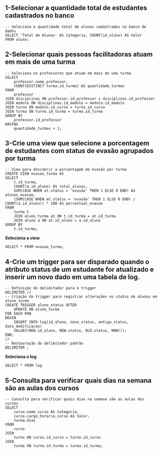 ## 1-Selecionar a quantidade total de estudantes cadastrados no banco
```mysql
-- Seleciona a quantidade total de alunos cadastrados no banco de dados
SELECT 'Total de Alunos' AS Categoria, COUNT(id_aluno) AS Valor
FROM aluno;
```
## 2-Selecionar quais pessoas facilitadoras atuam em mais de uma turma
```mysql
-- Seleciona os professores que atuam em mais de uma turma
SELECT
    professor.nome_professor,
    COUNT(DISTINCT turma.id_turma) AS quantidade_turmas
FROM
    professor
JOIN disciplinas ON professor.id_professor = disciplinas.id_professor
JOIN modulo ON disciplinas.id_modulo = modulo.id_modulo
JOIN turno ON modulo.id_curso = turno.id_curso
JOIN turma ON turno.id_turma = turma.id_turma
GROUP BY
    professor.id_professor
HAVING
    quantidade_turmas > 1;
```
## 3-Crie uma view que selecione a porcentagem de estudantes com status de evasão agrupados por turma
```mysql
-- View para descobrir a porcentagem de evasão por turma
CREATE VIEW evasao_turma AS
SELECT
    t.id_turma,
    COUNT(a.id_aluno) AS total_alunos,
    SUM(CASE WHEN at.status = 'evasão' THEN 1 ELSE 0 END) AS alunos_evasao,
    (SUM(CASE WHEN at.status = 'evasão' THEN 1 ELSE 0 END) / COUNT(a.id_aluno)) * 100 AS percentual_evasao
FROM
    turma t
    JOIN aluno_turma at ON t.id_turma = at.id_turma
    JOIN aluno a ON at.id_aluno = a.id_aluno
GROUP BY
    t.id_turma;
```
**Seleciona a view**
```mysql
SELECT * FROM evasao_turma;
```
## 4-Crie um trigger para ser disparado quando o atributo status de um estudante for atualizado e inserir um novo dado em uma tabela de log.
```mysql
-- Definição do delimitador para o trigger
DELIMITER //
-- Criação do trigger para registrar alterações no status de alunos em aluno_turma
CREATE TRIGGER aluno_status AFTER
    UPDATE ON aluno_turma
FOR EACH ROW
BEGIN
    INSERT INTO log(id_aluno, novo_status, antigo_status, data_modificacao)
    VALUES(NEW.id_aluno, NEW.status, OLD.status, NOW());
END;
//
-- Restauração do delimitador padrão
DELIMITER ;
```
**Seleciona o log**
```mysql
SELECT * FROM log
```
## 5-Consulta para verificar quais dias na semana são as aulas dos cursos
```mysql
-- Consulta para verificar quais dias na semana são as aulas dos cursos
SELECT
    curso.nome_curso AS Categoria,
    curso.carga_horaria_curso AS Valor,
    turma.dias
FROM 
    curso
JOIN 
    turno ON curso.id_curso = turno.id_curso
JOIN 
    turma ON turno.id_turma = turma.id_turma;
```
